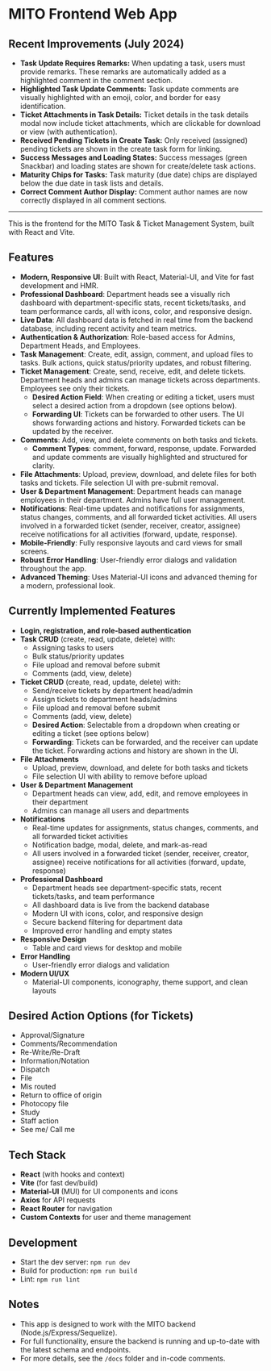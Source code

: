 # MITO Frontend Web App

## Recent Improvements (July 2024)

- **Task Update Requires Remarks:** When updating a task, users must provide remarks. These remarks are automatically added as a highlighted comment in the comment section.
- **Highlighted Task Update Comments:** Task update comments are visually highlighted with an emoji, color, and border for easy identification.
- **Ticket Attachments in Task Details:** Ticket details in the task details modal now include ticket attachments, which are clickable for download or view (with authentication).
- **Received Pending Tickets in Create Task:** Only received (assigned) pending tickets are shown in the create task form for linking.
- **Success Messages and Loading States:** Success messages (green Snackbar) and loading states are shown for create/delete task actions.
- **Maturity Chips for Tasks:** Task maturity (due date) chips are displayed below the due date in task lists and details.
- **Correct Comment Author Display:** Comment author names are now correctly displayed in all comment sections.

---

This is the frontend for the MITO Task & Ticket Management System, built with React and Vite.

## Features

- **Modern, Responsive UI**: Built with React, Material-UI, and Vite for fast development and HMR.
- **Professional Dashboard**: Department heads see a visually rich dashboard with department-specific stats, recent tickets/tasks, and team performance cards, all with icons, color, and responsive design.
- **Live Data**: All dashboard data is fetched in real time from the backend database, including recent activity and team metrics.
- **Authentication & Authorization**: Role-based access for Admins, Department Heads, and Employees.
- **Task Management**: Create, edit, assign, comment, and upload files to tasks. Bulk actions, quick status/priority updates, and robust filtering.
- **Ticket Management**: Create, send, receive, edit, and delete tickets. Department heads and admins can manage tickets across departments. Employees see only their tickets.
  - **Desired Action Field**: When creating or editing a ticket, users must select a desired action from a dropdown (see options below).
  - **Forwarding UI**: Tickets can be forwarded to other users. The UI shows forwarding actions and history. Forwarded tickets can be updated by the receiver.
- **Comments**: Add, view, and delete comments on both tasks and tickets.
  - **Comment Types**: comment, forward, response, update. Forwarded and update comments are visually highlighted and structured for clarity.
- **File Attachments**: Upload, preview, download, and delete files for both tasks and tickets. File selection UI with pre-submit removal.
- **User & Department Management**: Department heads can manage employees in their department. Admins have full user management.
- **Notifications**: Real-time updates and notifications for assignments, status changes, comments, and all forwarded ticket activities. All users involved in a forwarded ticket (sender, receiver, creator, assignee) receive notifications for all activities (forward, update, response).
- **Mobile-Friendly**: Fully responsive layouts and card views for small screens.
- **Robust Error Handling**: User-friendly error dialogs and validation throughout the app.
- **Advanced Theming**: Uses Material-UI icons and advanced theming for a modern, professional look.

## Currently Implemented Features

- **Login, registration, and role-based authentication**
- **Task CRUD** (create, read, update, delete) with:
  - Assigning tasks to users
  - Bulk status/priority updates
  - File upload and removal before submit
  - Comments (add, view, delete)
- **Ticket CRUD** (create, read, update, delete) with:
  - Send/receive tickets by department head/admin
  - Assign tickets to department heads/admins
  - File upload and removal before submit
  - Comments (add, view, delete)
  - **Desired Action**: Selectable from a dropdown when creating or editing a ticket (see options below)
  - **Forwarding**: Tickets can be forwarded, and the receiver can update the ticket. Forwarding actions and history are shown in the UI.
- **File Attachments**
  - Upload, preview, download, and delete for both tasks and tickets
  - File selection UI with ability to remove before upload
- **User & Department Management**
  - Department heads can view, add, edit, and remove employees in their department
  - Admins can manage all users and departments
- **Notifications**
  - Real-time updates for assignments, status changes, comments, and all forwarded ticket activities
  - Notification badge, modal, delete, and mark-as-read
  - All users involved in a forwarded ticket (sender, receiver, creator, assignee) receive notifications for all activities (forward, update, response)
- **Professional Dashboard**
  - Department heads see department-specific stats, recent tickets/tasks, and team performance
  - All dashboard data is live from the backend database
  - Modern UI with icons, color, and responsive design
  - Secure backend filtering for department data
  - Improved error handling and empty states
- **Responsive Design**
  - Table and card views for desktop and mobile
- **Error Handling**
  - User-friendly error dialogs and validation
- **Modern UI/UX**
  - Material-UI components, iconography, theme support, and clean layouts

## Desired Action Options (for Tickets)

- Approval/Signature
- Comments/Recommendation
- Re-Write/Re-Draft
- Information/Notation
- Dispatch
- File
- Mis routed
- Return to office of origin
- Photocopy file
- Study
- Staff action
- See me/ Call me

## Tech Stack

- **React** (with hooks and context)
- **Vite** (for fast dev/build)
- **Material-UI** (MUI) for UI components and icons
- **Axios** for API requests
- **React Router** for navigation
- **Custom Contexts** for user and theme management

## Development

- Start the dev server: `npm run dev`
- Build for production: `npm run build`
- Lint: `npm run lint`

## Notes

- This app is designed to work with the MITO backend (Node.js/Express/Sequelize).
- For full functionality, ensure the backend is running and up-to-date with the latest schema and endpoints.
- For more details, see the `/docs` folder and in-code comments.
